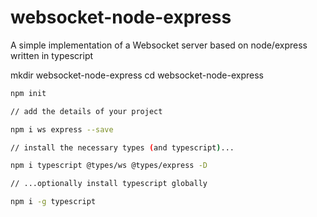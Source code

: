 # websocket-node-express
A simple implementation of a Websocket server based on node/express written in typescript


mkdir websocket-node-express
cd websocket-node-express
```sh
npm init

// add the details of your project

npm i ws express --save

// install the necessary types (and typescript)...

npm i typescript @types/ws @types/express -D

// ...optionally install typescript globally 

npm i -g typescript
```
